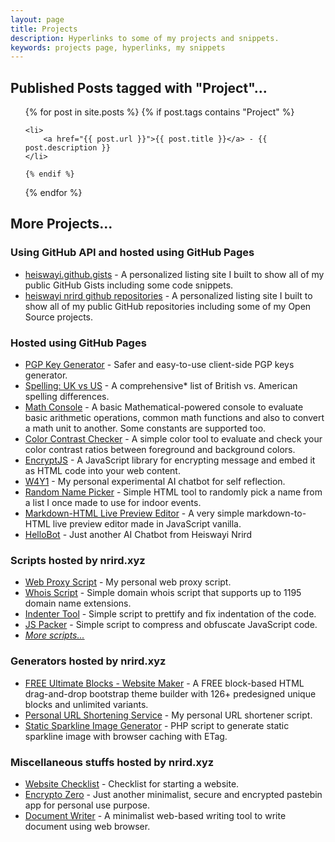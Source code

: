 ```yaml
---
layout: page
title: Projects
description: Hyperlinks to some of my projects and snippets.
keywords: projects page, hyperlinks, my snippets
---
```


## Published Posts tagged with "Project"...

<ul>
  {% for post in site.posts %}
    {% if post.tags contains "Project" %}

    <li>
        <a href="{{ post.url }}">{{ post.title }}</a> - {{ post.description }}
    </li>

    {% endif %}
  {% endfor %}
</ul>

## More Projects...

### Using GitHub API and hosted using GitHub Pages

- [heiswayi.github.gists](http://heiswayi.github.io/my-gists/) - A personalized listing site I built to show all of my public GitHub Gists including some code snippets.
- [heiswayi nrird github repositories](http://heiswayi.github.io/my-repos/) - A personalized listing site I built to show all of my public GitHub repositories including some of my Open Source projects.

### Hosted using GitHub Pages

- [PGP Key Generator](http://heiswayi.github.io/pgp/) - Safer and easy-to-use client-side PGP keys generator.
- [Spelling: UK vs US](http://heiswayi.github.io/spelling-uk-vs-us) - A comprehensive* list of British vs. American spelling differences.
- [Math Console](http://heiswayi.github.io/math-console/) - A basic Mathematical-powered console to evaluate basic arithmetic operations, common math functions and also to convert a math unit to another. Some constants are supported too.
- [Color Contrast Checker](http://heiswayi.github.io/color-contrast-checker) - A simple color tool to evaluate and check your color contrast ratios between foreground and background colors.
- [EncryptJS](http://heiswayi.github.io/encryptjs/) - A JavaScript library for encrypting message and embed it as HTML code into your web content.
- [W4Y1](http://heiswayi.github.io/w4y1/) - My personal experimental AI chatbot for self reflection.
- [Random Name Picker](http://heiswayi.github.io/random-name-picker/) - Simple HTML tool to randomly pick a name from a list I once made to use for indoor events.
- [Markdown-HTML Live Preview Editor](http://heiswayi.github.io/markdown-editor) - A very simple markdown-to-HTML live preview editor made in JavaScript vanilla.
- [HelloBot](http://heiswayi.github.io/hellobot/) - Just another AI Chatbot from Heiswayi Nrird

### Scripts hosted by nrird.xyz

- [Web Proxy Script](http://nrird.xyz/proxy/) - My personal web proxy script.
- [Whois Script](http://nrird.xyz/scripts/whois/) - Simple domain whois script that supports up to 1195 domain name extensions.
- [Indenter Tool](http://nrird.xyz/scripts/indenter-tool/) - Simple script to prettify and fix indentation of the code.
- [JS Packer](http://nrird.xyz/scripts/js-packer/) - Simple script to compress and obfuscate JavaScript code.
- [_More scripts..._](https://nrird.xyz/scripts/)

### Generators hosted by nrird.xyz

- [FREE Ultimate Blocks - Website Maker](http://nrird.xyz/ultimate-blocks) - A FREE block-based HTML drag-and-drop bootstrap theme builder with 126+ predesigned unique blocks and unlimited variants.
- [Personal URL Shortening Service](http://nrird.xyz/scripts/url-shortener/) - My personal URL shortener script.
- [Static Sparkline Image Generator](http://nrird.xyz/scripts/sparkline/) - PHP script to generate static sparkline image with browser caching with ETag.

### Miscellaneous stuffs hosted by nrird.xyz

- [Website Checklist](http://nrird.xyz/website-checklist) -  Checklist for starting a website.
- [Encrypto Zero](https://nrird.xyz/encrypto-zero) - Just another minimalist, secure and encrypted pastebin app for personal use purpose.
- [Document Writer](https://nrird.xyz/document-writer) - A minimalist web-based writing tool to write document using web browser.
